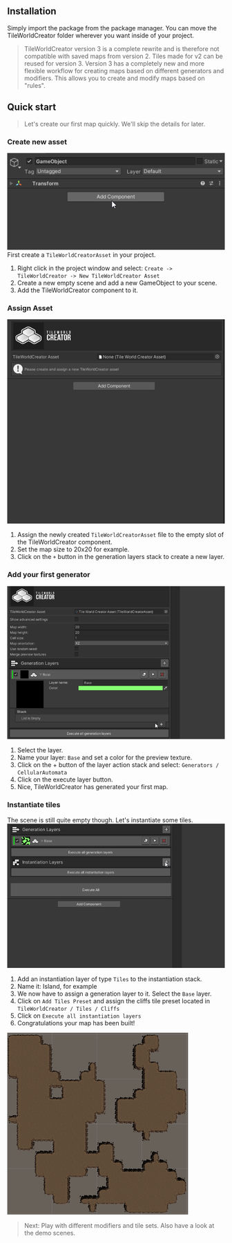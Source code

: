 ## Installation

Simply import the package from the package manager. You can move the TileWorldCreator folder wherever you want inside of your project.

> TileWorldCreator version 3 is a complete rewrite and is therefore not compatible with saved maps from version 2.
Tiles made for v2 can be reused for version 3.
Version 3 has a completely new and more flexible workflow for creating maps based on different generators and modifiers. This allows you to create and modify maps based on "rules". 

## Quick start

> Let's create our first map quickly. We'll skip the details for later.  

### Create new asset
![quickStart0](img/twcQuickStart0.gif)
First create a `TileWorldCreatorAsset` in your project.
1. Right click in the project window and select: `Create -> TileWorldCreator -> New TileWorldCreator Asset`  
2. Create a new empty scene and add a new GameObject to your scene.  
3. Add the TileWorldCreator component to it.  

### Assign Asset
![quickstart1](img/twcQuickStart1.gif)
1. Assign the newly created `TileWorldCreatorAsset` file to the empty slot of the TileWorldCreator component.  
2. Set the map size to 20x20 for example.  
3. Click on the `+` button in the generation layers stack to create a new layer.  

### Add your first generator
![quickstart2](img/twcQuickStart2.gif)
1. Select the layer. 
2. Name your layer: `Base` and set a color for the preview texture.  
3. Click on the + button of the layer action stack and select: `Generators / CellularAutomata`  
4. Click on the execute layer button.  
5. Nice, TileWorldCreator has generated your first map.  


### Instantiate tiles
The scene is still quite empty though. Let's instantiate some tiles.  
![quickstart3](img/twcQuickStart3.gif)

1. Add an instantiation layer of type `Tiles` to the instantiation stack.  
2. Name it: Island, for example  
3. We now have to assign a generation layer to it. Select the `Base` layer.  
4. Click on `Add Tiles Preset` and assign the cliffs tile preset located in `TileWorldCreator / Tiles / Cliffs`  
5. Click on `Execute all instantiation layers`  
6. Congratulations your map has been built!  
  
![quickstart4](img/twcQuickStart4.gif)  

> Next: Play with different modifiers and tile sets. Also have a look at the demo scenes. 
